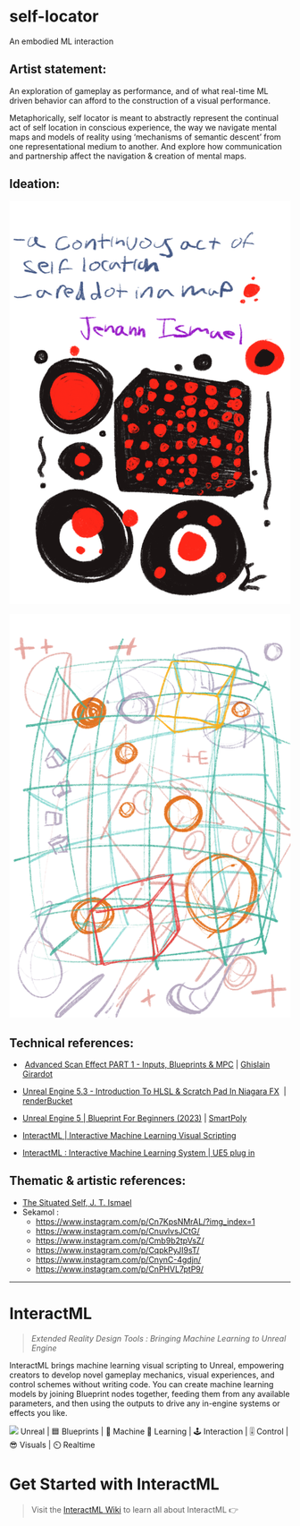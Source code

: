 # self-locator
An embodied ML interaction
## Artist statement:
An exploration of gameplay as performance, and of what real-time ML driven behavior can afford to the construction of a visual performance. 

Metaphorically, self locator is meant to abstractly represent the continual act of self location in conscious experience, the way we navigate mental maps and models of reality using ‘mechanisms of semantic descent’ from one representational medium to another. And explore how communication and partnership affect the navigation & creation of mental maps.

## Ideation:
![ideation image](./process/images/GridSpace-selfLocator-02.png)

![ideation image](./process/images/GridSpace-selfLocator-00.png)
## Technical references:
-  [Advanced Scan Effect PART 1 - Inputs, Blueprints & MPC](https://youtu.be/f5diUsuftEk?si=IqTBDFOUAiPGX3Z9 ) | [Ghislain Girardot](https://www.youtube.com/@ghislaingirardot)

- [Unreal Engine 5.3 - Introduction To HLSL & Scratch Pad In Niagara FX](https://youtu.be/ZNPzpXKvyL4?si=ksjnKMQj2tXugo9B)  | [renderBucket](https://www.youtube.com/@renderbucket)

- [Unreal Engine 5 | Blueprint For Beginners (2023)](https://www.youtube.com/watch?v=Xw9QEMFInYU ) | [SmartPoly](https://www.youtube.com/@SmartPoly)

- [InteractML | Interactive Machine Learning Visual Scripting](https://interactml.com/) 

- [InteractML : Interactive Machine Learning System | UE5 plug in](https://www.unrealengine.com/marketplace/en-US/product/interactml-interactive-machine-learning-system)
## Thematic & artistic references:
- [The Situated Self, J. T. Ismael](https://academic.oup.com/book/2503?login=true)
- Sekamol :
	- https://www.instagram.com/p/Cn7KpsNMrAL/?img_index=1
	- https://www.instagram.com/p/CnuvlvsJCtG/
	- https://www.instagram.com/p/Cmb9b2tpVsZ/
	- https://www.instagram.com/p/CqpkPyJI9sT/
	- https://www.instagram.com/p/CnynC-4gdjn/
	- https://www.instagram.com/p/CnPHVL7ptP9/

---
# InteractML

>*Extended Reality Design Tools : Bringing Machine Learning to Unreal Engine*

InteractML brings machine learning visual scripting to Unreal, empowering creators to develop novel gameplay mechanics, visual experiences, and control schemes without writing code. You can create machine learning models by joining Blueprint nodes together, feeding them from any available parameters, and then using the outputs to drive any in-engine systems or effects you like.

<div><img height="13" src="https://github.com/Interactml/iml-ue4/wiki/images/icons/Unreal4Logo_W_18.png"/><span> Unreal | 🟦 Blueprints | 🤖 Machine 🧠 Learning | 🕹️ Interaction | 🎚️ Control | 😎 Visuals | ⏲️ Realtime</span></div>

# Get Started with InteractML

>Visit the [InteractML Wiki](https://github.com/Interactml/iml-ue4/wiki) to learn all about InteractML 👉
